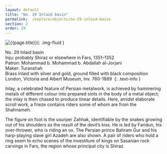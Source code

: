 ```yaml
---
layout: default
title: "No. 29 Inlaid basin"
permalink:  /explore/objects/no-29-inlaid-basin
section: 2
order: 29
---
```

![{{page.title}}]({{site.baseurl}}/images/pages/{{page.order}}.jpeg){: .img-fluid }

No. 29 Inlaid basin  
Inju: probably Shiraz or elsewhere in Fars, 1351–1352  
Patron: Mohammad b. Mohammad b. Abdallah al-Jorjani  
Maker: Turanshah  
Brass inlaid with silver and gold, ground filled with black composition  
London, Victoria and Albert Museum, Inv. 760-1889 
{: .text-info }

Inlay, a celebrated feature of Persian metalwork, is achieved by hammering metals of
different colour into prepared slots in the body of a metal object;
the inlay is then chased to produce linear details. Here, amidst
elaborate scroll work, a frieze contains riders some of whom are from
the Shahnameh.

The figure on foot is the usurper Zahhak, identifiable by the snakes
growing out of his shoulders as the result of the devil’s kiss. He
is led by Faridun, his over-thrower, who is riding an ox. The Persian
prince Bahram Gur and his harp-playing slave girl Azadeh are also
shown. A pair of riders who hold a ring seem to echo scenes of the
investiture of kings on Sasanian rock carvings in Fars, the region
whose principal city is Shiraz.
